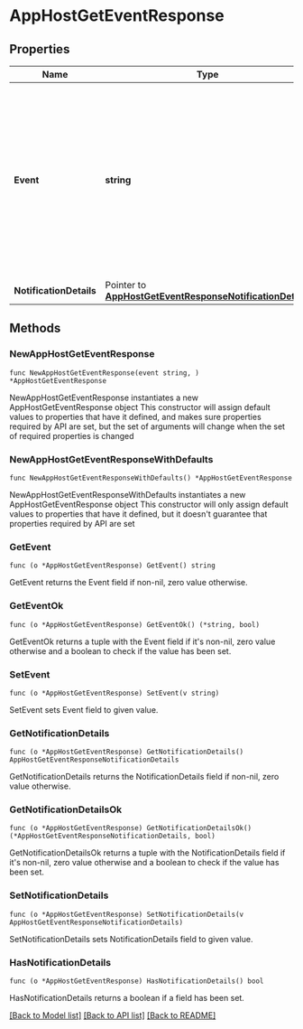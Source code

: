 # AppHostGetEventResponse

## Properties

Name | Type | Description | Notes
------------ | ------------- | ------------- | -------------
**Event** | **string** | Legacy event type corresponding to the requested event type: - frame_added: User adds a mini app to their account - frame_removed: User removes a mini app from their account - notifications_enabled: User enables notifications for a mini app - notifications_disabled: User disables notifications for a mini app | 
**NotificationDetails** | Pointer to [**AppHostGetEventResponseNotificationDetails**](AppHostGetEventResponseNotificationDetails.md) |  | [optional] 

## Methods

### NewAppHostGetEventResponse

`func NewAppHostGetEventResponse(event string, ) *AppHostGetEventResponse`

NewAppHostGetEventResponse instantiates a new AppHostGetEventResponse object
This constructor will assign default values to properties that have it defined,
and makes sure properties required by API are set, but the set of arguments
will change when the set of required properties is changed

### NewAppHostGetEventResponseWithDefaults

`func NewAppHostGetEventResponseWithDefaults() *AppHostGetEventResponse`

NewAppHostGetEventResponseWithDefaults instantiates a new AppHostGetEventResponse object
This constructor will only assign default values to properties that have it defined,
but it doesn't guarantee that properties required by API are set

### GetEvent

`func (o *AppHostGetEventResponse) GetEvent() string`

GetEvent returns the Event field if non-nil, zero value otherwise.

### GetEventOk

`func (o *AppHostGetEventResponse) GetEventOk() (*string, bool)`

GetEventOk returns a tuple with the Event field if it's non-nil, zero value otherwise
and a boolean to check if the value has been set.

### SetEvent

`func (o *AppHostGetEventResponse) SetEvent(v string)`

SetEvent sets Event field to given value.


### GetNotificationDetails

`func (o *AppHostGetEventResponse) GetNotificationDetails() AppHostGetEventResponseNotificationDetails`

GetNotificationDetails returns the NotificationDetails field if non-nil, zero value otherwise.

### GetNotificationDetailsOk

`func (o *AppHostGetEventResponse) GetNotificationDetailsOk() (*AppHostGetEventResponseNotificationDetails, bool)`

GetNotificationDetailsOk returns a tuple with the NotificationDetails field if it's non-nil, zero value otherwise
and a boolean to check if the value has been set.

### SetNotificationDetails

`func (o *AppHostGetEventResponse) SetNotificationDetails(v AppHostGetEventResponseNotificationDetails)`

SetNotificationDetails sets NotificationDetails field to given value.

### HasNotificationDetails

`func (o *AppHostGetEventResponse) HasNotificationDetails() bool`

HasNotificationDetails returns a boolean if a field has been set.


[[Back to Model list]](../README.md#documentation-for-models) [[Back to API list]](../README.md#documentation-for-api-endpoints) [[Back to README]](../README.md)


